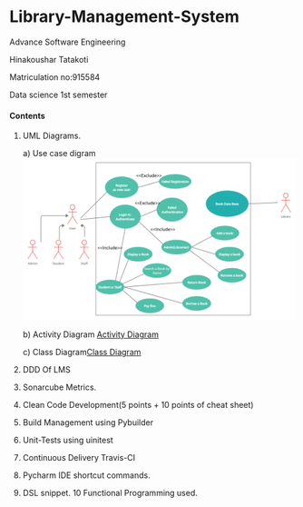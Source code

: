 # Library-Management-System

Advance Software Engineering

Hinakoushar Tatakoti

Matriculation no:915584

Data science 1st semester

#### Contents
1) UML Diagrams.

      a) Use case digram![Use case Diagram](https://github.com/Hinakoushar-Tatakoti/Library-Management-System/blob/main/images/Use_case.png)
      
      b) Activity Diagram [Activity Diagram](https://github.com/Hinakoushar-Tatakoti/Library-Management-System/blob/main/images/Activity_Diagram.png)
      
      c) Class Diagram[Class Diagram](https://github.com/Hinakoushar-Tatakoti/Library-Management-System/blob/main/images/Class_Diagram.png)
2) DDD Of LMS
3) Sonarcube Metrics.
4) Clean Code Development(5 points  + 10 points of cheat sheet)
5) Build Management using Pybuilder
6) Unit-Tests  using uinitest
7) Continuous Delivery Travis-CI
8) Pycharm IDE shortcut commands.
9) DSL snippet.
10 Functional Programming used.